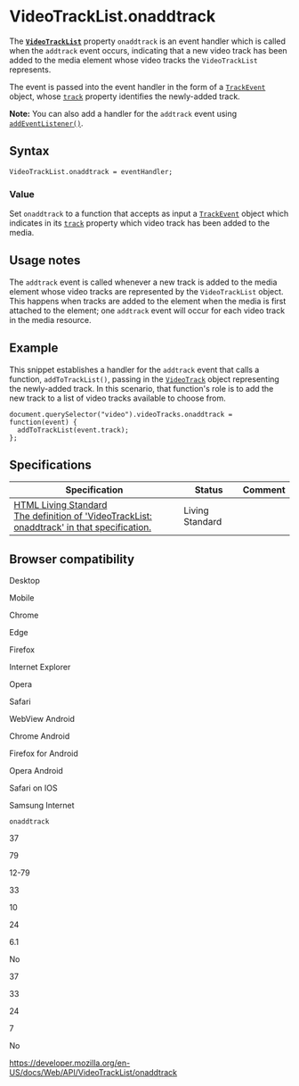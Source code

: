 VideoTrackList.onaddtrack
=========================

The **[`VideoTrackList`](../videotracklist)** property `onaddtrack` is an event handler which is called when the `addtrack` event occurs, indicating that a new video track has been added to the media element whose video tracks the `VideoTrackList` represents.

The event is passed into the event handler in the form of a [`TrackEvent`](../trackevent) object, whose [`track`](../trackevent/track) property identifies the newly-added track.

**Note:** You can also add a handler for the `addtrack` event using [`addEventListener()`](../eventtarget/addeventlistener).

Syntax
------

    VideoTrackList.onaddtrack = eventHandler;

### Value

Set `onaddtrack` to a function that accepts as input a [`TrackEvent`](../trackevent) object which indicates in its [`track`](../trackevent/track) property which video track has been added to the media.

Usage notes
-----------

The `addtrack` event is called whenever a new track is added to the media element whose video tracks are represented by the `VideoTrackList` object. This happens when tracks are added to the element when the media is first attached to the element; one `addtrack` event will occur for each video track in the media resource.

Example
-------

This snippet establishes a handler for the `addtrack` event that calls a function, `addToTrackList()`, passing in the [`VideoTrack`](../videotrack) object representing the newly-added track. In this scenario, that function's role is to add the new track to a list of video tracks available to choose from.

    document.querySelector("video").videoTracks.onaddtrack = function(event) {
      addToTrackList(event.track);
    };

Specifications
--------------

<table><thead><tr class="header"><th>Specification</th><th>Status</th><th>Comment</th></tr></thead><tbody><tr class="odd"><td><a href="https://html.spec.whatwg.org/multipage/#handler-tracklist-onaddtrack">HTML Living Standard<br />
<span class="small">The definition of 'VideoTrackList: onaddtrack' in that specification.</span></a></td><td><span class="spec-living">Living Standard</span></td><td></td></tr></tbody></table>

Browser compatibility
---------------------

Desktop

Mobile

Chrome

Edge

Firefox

Internet Explorer

Opera

Safari

WebView Android

Chrome Android

Firefox for Android

Opera Android

Safari on IOS

Samsung Internet

`onaddtrack`

37

79

12-79

33

10

24

6.1

No

37

33

24

7

No

<a href="https://developer.mozilla.org/en-US/docs/Web/API/VideoTrackList/onaddtrack" class="_attribution-link">https://developer.mozilla.org/en-US/docs/Web/API/VideoTrackList/onaddtrack</a>
